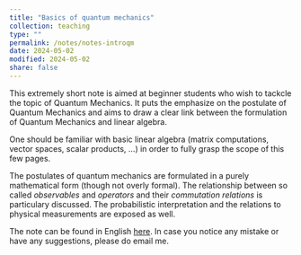 ```yaml
---
title: "Basics of quantum mechanics"
collection: teaching
type: ""
permalink: /notes/notes-introqm
date: 2024-05-02
modified: 2024-05-02
share: false
---
```


This extremely short note is aimed at beginner students who wish to tackcle the
topic of Quantum Mechanics. It puts the emphasize on the postulate of Quantum
Mechanics and aims to draw a clear link between the formulation of Quantum
Mechanics and linear algebra. 

One should be familiar with basic linear algebra (matrix computations, vector
spaces, scalar products, ...) in order to fully grasp the scope of this few
pages. 

The postulates of quantum mechanics are formulated in a purely mathematical form
(though not overly formal). The relationship between so called *observables* and
*operators* and their *commutation relations* is particulary discussed. The
probabilistic interpretation and the relations to physical measurements are
exposed as well. 


The note can be found in English [here](http://tampi08122002.github.io/files/notes/IntroPhyQ.pdf).
In case you notice any mistake or have any suggestions, please do email me. 